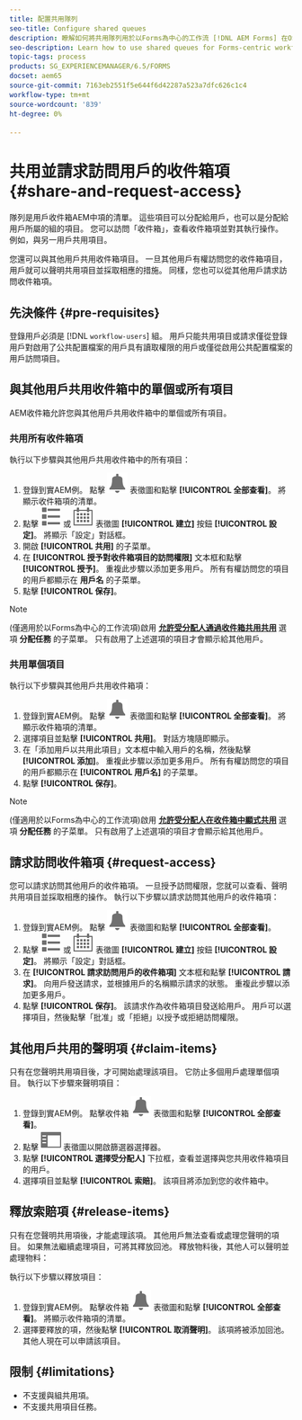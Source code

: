 ```yaml
---
title: 配置共用隊列
seo-title: Configure shared queues
description: 瞭解如何將共用隊列用於以Forms為中心的工作流 [!DNL AEM Forms] 在OSGi上。
seo-description: Learn how to use shared queues for Forms-centric workflows on [!DNL AEM Forms] on OSGi.
topic-tags: process
products: SG_EXPERIENCEMANAGER/6.5/FORMS
docset: aem65
source-git-commit: 7163eb2551f5e644f6d42287a523a7dfc626c1c4
workflow-type: tm+mt
source-wordcount: '839'
ht-degree: 0%

---
```



# 共用並請求訪問用戶的收件箱項 {#share-and-request-access}

隊列是用戶收件箱AEM中項的清單。 這些項目可以分配給用戶，也可以是分配給用戶所屬的組的項目。 您可以訪問「收件箱」，查看收件箱項並對其執行操作。 例如，與另一用戶共用項目。

您還可以與其他用戶共用收件箱項目。 一旦其他用戶有權訪問您的收件箱項目，用戶就可以聲明共用項目並採取相應的措施。 同樣，您也可以從其他用戶請求訪問收件箱項。

## 先決條件 {#pre-requisites}

登錄用戶必須是 [!DNL `workflow-users`] 組。 用戶只能共用項目或請求僅從登錄用戶對啟用了公共配置檔案的用戶具有讀取權限的用戶或僅從啟用公共配置檔案的用戶訪問項目。

## 與其他用戶共用收件箱中的單個或所有項目

AEM收件箱允許您與其他用戶共用收件箱中的單個或所有項目。

### 共用所有收件箱項

執行以下步驟與其他用戶共用收件箱中的所有項目：

1. 登錄到實AEM例。 點擊 ![收件箱](assets/bell.svg) 表徵圖和點擊 **[!UICONTROL 全部查看]**。 將顯示收件箱項的清單。
1. 點擊 ![視圖選擇器](assets/viewlist.svg) 或 ![視圖選擇器](assets/calendar.svg) 表徵圖 **[!UICONTROL 建立]** 按鈕 **[!UICONTROL 設定]**。 將顯示「設定」對話框。
1. 開啟 **[!UICONTROL 共用]** 的子菜單。
1. 在 **[!UICONTROL 授予對收件箱項目的訪問權限]** 文本框和點擊 **[!UICONTROL 授予]**。 重複此步驟以添加更多用戶。 所有有權訪問您的項目的用戶都顯示在 **用戶名** 的子菜單。
1. 點擊 **[!UICONTROL 保存]**。

>[!NOTE]
>
>(僅適用於以Forms為中心的工作流項)啟用 **[允許受分配人通過收件箱共用共用](aem-forms-workflow-step-reference.md)** 選項 **分配任務** 的子菜單。 只有啟用了上述選項的項目才會顯示給其他用戶。

### 共用單個項目

執行以下步驟與其他用戶共用收件箱項：

1. 登錄到實AEM例。 點擊 ![收件箱](assets/bell.svg) 表徵圖和點擊 **[!UICONTROL 全部查看]**。 將顯示收件箱項的清單。
1. 選擇項目並點擊 **[!UICONTROL 共用]**。 對話方塊隨即顯示。
1. 在「添加用戶以共用此項目」文本框中輸入用戶的名稱，然後點擊 **[!UICONTROL 添加]**。 重複此步驟以添加更多用戶。 所有有權訪問您的項目的用戶都顯示在 **[!UICONTROL 用戶名]** 的子菜單。
1. 點擊 **[!UICONTROL 保存]**。


>[!NOTE]
>
>(僅適用於以Forms為中心的工作流項)啟用 **[允許受分配人在收件箱中顯式共用](aem-forms-workflow-step-reference.md)** 選項 **分配任務** 的子菜單。 只有啟用了上述選項的項目才會顯示給其他用戶。

## 請求訪問收件箱項 {#request-access}

您可以請求訪問其他用戶的收件箱項。 一旦授予訪問權限，您就可以查看、聲明共用項目並採取相應的操作。 執行以下步驟以請求訪問其他用戶的收件箱項：

1. 登錄到實AEM例。 點擊 ![視圖選擇器](assets/bell.svg) 表徵圖和點擊 **[!UICONTROL 全部查看]**。
1. 點擊 ![視圖選擇器](assets/viewlist.svg) 或 ![視圖選擇器](assets/calendar.svg) 表徵圖 **[!UICONTROL 建立]** 按鈕 **[!UICONTROL 設定]**。 將顯示「設定」對話框。
1. 在 **[!UICONTROL 請求訪問用戶的收件箱項]** 文本框和點擊 **[!UICONTROL 請求]**。 向用戶發送請求，並根據用戶的名稱顯示請求的狀態。 重複此步驟以添加更多用戶。
1. 點擊 **[!UICONTROL 保存]**。 該請求作為收件箱項目發送給用戶。 用戶可以選擇項目，然後點擊「批准」或「拒絕」以授予或拒絕訪問權限。


## 其他用戶共用的聲明項 {#claim-items}

只有在您聲明共用項目後，才可開始處理該項目。 它防止多個用戶處理單個項目。 執行以下步驟來聲明項目：

1. 登錄到實AEM例。 點擊收件箱 ![收件箱](assets/bell.svg) 表徵圖和點擊 **[!UICONTROL 全部查看]**。
1. 點擊 ![僅內容](assets/railleft.svg) 表徵圖以開啟篩選器選擇器。
1. 點擊 **[!UICONTROL 選擇受分配人]** 下拉框，查看並選擇與您共用收件箱項目的用戶。
1. 選擇項目並點擊 **[!UICONTROL 索賠]**。 該項目將添加到您的收件箱中。

## 釋放索賠項 {#release-items}

只有在您聲明共用項後，才能處理該項。 其他用戶無法查看或處理您聲明的項目。 如果無法繼續處理項目，可將其釋放回池。   釋放物料後，其他人可以聲明並處理物料：

執行以下步驟以釋放項目：

1. 登錄到實AEM例。 點擊收件箱 ![收件箱](assets/bell.svg) 表徵圖和點擊 **[!UICONTROL 全部查看]**。 將顯示收件箱項的清單。
1. 選擇要釋放的項，然後點擊 **[!UICONTROL 取消聲明]**。 該項將被添加回池。 其他人現在可以申請該項目。

## 限制 {#limitations}

* 不支援與組共用項。
* 不支援共用項目任務。
